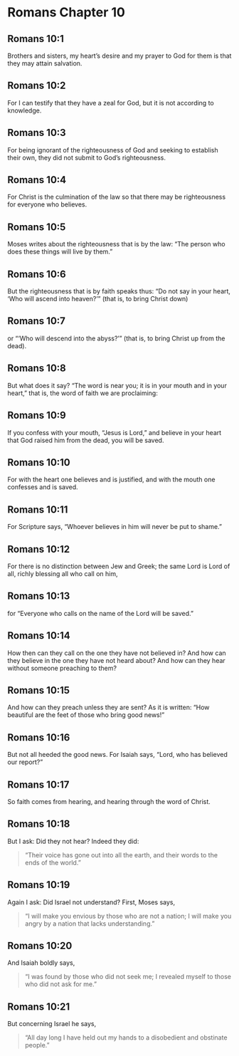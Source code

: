 # Romans Chapter 10

## Romans 10:1

Brothers and sisters, my heart’s desire and my prayer to God for them is that they may attain salvation.

## Romans 10:2

For I can testify that they have a zeal for God, but it is not according to knowledge.

## Romans 10:3

For being ignorant of the righteousness of God and seeking to establish their own, they did not submit to God’s righteousness.

## Romans 10:4

For Christ is the culmination of the law so that there may be righteousness for everyone who believes.

## Romans 10:5

Moses writes about the righteousness that is by the law: “The person who does these things will live by them.”

## Romans 10:6

But the righteousness that is by faith speaks thus: “Do not say in your heart, ‘Who will ascend into heaven?’” (that is, to bring Christ down)

## Romans 10:7

or “‘Who will descend into the abyss?’” (that is, to bring Christ up from the dead).

## Romans 10:8

But what does it say? “The word is near you; it is in your mouth and in your heart,” that is, the word of faith we are proclaiming:

## Romans 10:9

If you confess with your mouth, “Jesus is Lord,” and believe in your heart that God raised him from the dead, you will be saved.

## Romans 10:10

For with the heart one believes and is justified, and with the mouth one confesses and is saved.

## Romans 10:11

For Scripture says, “Whoever believes in him will never be put to shame.”

## Romans 10:12

For there is no distinction between Jew and Greek; the same Lord is Lord of all, richly blessing all who call on him,

## Romans 10:13

for “Everyone who calls on the name of the Lord will be saved.”

## Romans 10:14

How then can they call on the one they have not believed in? And how can they believe in the one they have not heard about? And how can they hear without someone preaching to them?

## Romans 10:15

And how can they preach unless they are sent? As it is written: “How beautiful are the feet of those who bring good news!”

## Romans 10:16

But not all heeded the good news. For Isaiah says, “Lord, who has believed our report?”

## Romans 10:17

So faith comes from hearing, and hearing through the word of Christ.

## Romans 10:18

But I ask: Did they not hear? Indeed they did:

> “Their voice has gone out into all the earth,
> and their words to the ends of the world.”

## Romans 10:19

Again I ask: Did Israel not understand? First, Moses says,

> “I will make you envious by those who are not a nation;
> I will make you angry by a nation that lacks understanding.”

## Romans 10:20

And Isaiah boldly says,

> “I was found by those who did not seek me;
> I revealed myself to those who did not ask for me.”

## Romans 10:21

But concerning Israel he says,

> “All day long I have held out my hands
> to a disobedient and obstinate people.”
